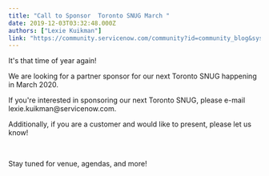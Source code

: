 ```yaml
---
title: "Call to Sponsor  Toronto SNUG March "
date: 2019-12-03T03:32:48.000Z
authors: ["Lexie Kuikman"]
link: "https://community.servicenow.com/community?id=community_blog&sys_id=c10aada8db25c09c6064eeb5ca9619de"
---
```

<p>It&#39;s that time of year again!</p>
<p>We are looking for a partner sponsor for our next Toronto SNUG happening in March 2020.</p>
<p>If you&#39;re interested in sponsoring our next Toronto SNUG, please e-mail lexie.kuikman&#64;servicenow.com.</p>
<p>Additionally, if you are a customer and would like to present, please let us know!</p>
<p> </p>
<p>Stay tuned for venue, agendas, and more!</p>